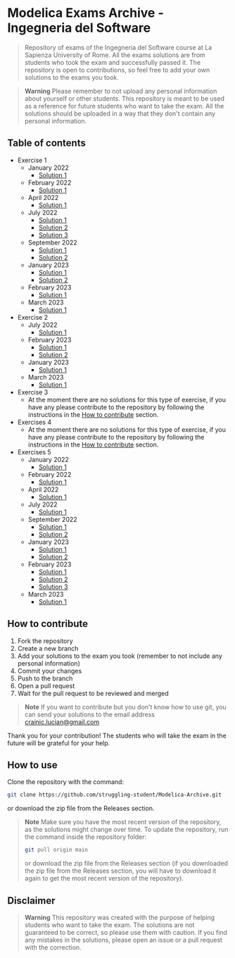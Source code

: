 # Modelica Exams Archive - Ingegneria del Software
> Repository of exams of the Ingegneria del Software course at La Sapienza University of Rome. All the exams solutions are from students who took the exam and successfully passed it. The repository is open to contributions, so feel free to add your own solutions to the exams you took.

> **Warning**
> Please remember to not upload any personal information about yourself or other students. This repository is meant to be used as a reference for future students who want to take the exam. All the solutions should be uploaded in a way that they don't contain any personal information.

## Table of contents
- Exercise 1
    - January 2022
        - [Solution 1](https://github.com/struggling-student/Modelica-Archive/tree/main/Exams-Exercises-Solutions/1-January-2022-1)
    - February 2022
        - [Solution 1](https://github.com/struggling-student/Modelica-Archive/tree/main/Exams-Exercises-Solutions/1-February-2022-1)
    - April 2022
        - [Solution 1](https://github.com/struggling-student/Modelica-Archive/tree/main/Exams-Exercises-Solutions/1-April-2022-1)
    - July 2022
        - [Solution 1](https://github.com/struggling-student/Modelica-Archive/tree/main/Exams-Exercises-Solutions/1-July-2022-1)
        - [Solution 2](https://github.com/struggling-student/Modelica-Archive/tree/main/Exams-Exercises-Solutions/1-July-2022-2)
        - [Solution 3](https://github.com/struggling-student/Modelica-Archive/tree/main/Exams-Exercises-Solutions/1-July-2022-3)
    - September 2022
        - [Solution 1](https://github.com/struggling-student/Modelica-Archive/tree/main/Exams-Exercises-Solutions/1-September-2022-1)
        - [Solution 2](https://github.com/struggling-student/Modelica-Archive/tree/main/Exams-Exercises-Solutions/1-September-2022-2)
    - January 2023
        - [Solution 1](https://github.com/struggling-student/Modelica-Archive/tree/main/Exams-Exercises-Solutions/1-January-2023-1)
        - [Solution 2](https://github.com/struggling-student/Modelica-Archive/tree/main/Exams-Exercises-Solutions/1-January-2023-2)
    - February 2023
        - [Solution 1](https://github.com/struggling-student/Modelica-Archive/tree/main/Exams-Exercises-Solutions/1-February2023-1)
    - March 2023
        - [Solution 1](https://github.com/struggling-student/Modelica-Archive/tree/main/Exams-Exercises-Solutions/1-March-2023-1)
- Exercise 2
    - July 2022
        - [Solution 1](https://github.com/struggling-student/Modelica-Archive/tree/main/Exams-Exercises-Solutions/2-July-2022-1)
    - February 2023
        - [Solution 1](https://github.com/struggling-student/Modelica-Archive/tree/main/Exams-Exercises-Solutions/2-February-2023-1)
        - [Solution 2](https://github.com/struggling-student/Modelica-Archive/tree/main/Exams-Exercises-Solutions/2-February-2023-2)
    - January 2023
        - [Solution 1](https://github.com/struggling-student/Modelica-Archive/tree/main/Exams-Exercises-Solutions/2-January-2023-1)
    - March 2023
        - [Solution 1](https://github.com/struggling-student/Modelica-Archive/tree/main/Exams-Exercises-Solutions/2-March-2023-1)
- Exercise 3
    - At the moment there are no solutions for this type of exercise, if you have any please contribute to the repository by following the instructions in the [How to contribute](#how-to-contribute) section.
- Exercises 4
    - At the moment there are no solutions for this type of exercise, if you have any please contribute to the repository by following the instructions in the [How to contribute](#how-to-contribute) section.
- Exercises 5
    - January 2022
        - [Solution 1](https://github.com/struggling-student/Modelica-Archive/tree/main/Exams-Exercises-Solutions/5-January-2022-1)
    - February 2022
        - [Solution 1](https://github.com/struggling-student/Modelica-Archive/tree/main/Exams-Exercises-Solutions/5-February-2022-1)
    - April 2022
        - [Solution 1](https://github.com/struggling-student/Modelica-Archive/tree/main/Exams-Exercises-Solutions/5-April-2022-1)
    - July 2022
        - [Solution 1](https://github.com/struggling-student/Modelica-Archive/tree/main/Exams-Exercises-Solutions/5-July-2022-1)
    - September 2022
        - [Solution 1](https://github.com/struggling-student/Modelica-Archive/tree/main/Exams-Exercises-Solutions/5-September-2022-1)
        - [Solution 2](https://github.com/struggling-student/Modelica-Archive/tree/main/Exams-Exercises-Solutions/5-September-2022-2)
    - January 2023
        - [Solution 1](https://github.com/struggling-student/Modelica-Archive/tree/main/Exams-Exercises-Solutions/5-January-2023-1)
        - [Solution 2](https://github.com/struggling-student/Modelica-Archive/tree/main/Exams-Exercises-Solutions/5-January-2023-2)
    - February 2023
        - [Solution 1](https://github.com/struggling-student/Modelica-Archive/tree/main/Exams-Exercises-Solutions/5-February-2023-1)
        - [Solution 2](https://github.com/struggling-student/Modelica-Archive/tree/main/Exams-Exercises-Solutions/5-February-2023-2)
        - [Solution 3](https://github.com/struggling-student/Modelica-Archive/tree/main/Exams-Exercises-Solutions/5-February-2023-3)
    - March 2023
        - [Solution 1](https://github.com/struggling-student/Modelica-Archive/tree/main/Exams-Exercises-Solutions/5-March-2023-1)

## How to contribute
1. Fork the repository
2. Create a new branch
3. Add your solutions to the exam you took (remember to not include any personal information)
4. Commit your changes
5. Push to the branch
6. Open a pull request
7. Wait for the pull request to be reviewed and merged

> **Note**
> If you want to contribute but you don't know how to use git, you can send your solutions to the email address crainic.lucian@gmail.com

Thank you for your contribution! The students who will take the exam in the future will be grateful for your help. 

## How to use
Clone the repository with the command:
```bash
git clone https://github.com/struggling-student/Modelica-Archive.git
```
or download the zip file from the Releases section. 

> **Note**
> Make sure you have the most recent version of the repository, as the solutions might change over time. To update the repository, run the command inside the repository folder:
> ```bash
> git pull origin main
> ```
> or download the zip file from the Releases section (if you downloaded the zip file from the Releases section, you will have to download it again to get the most recent version of the repository).

## Disclaimer
> **Warning**
> This repository was created with the purpose of helping students who want to take the exam. The solutions are not guaranteed to be correct, so please use them with caution. If you find any mistakes in the solutions, please open an issue or a pull request with the correction. 